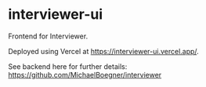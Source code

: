 # interviewer-ui
Frontend for Interviewer.

Deployed using Vercel at https://interviewer-ui.vercel.app/. 

See backend here for further details: https://github.com/MichaelBoegner/interviewer

